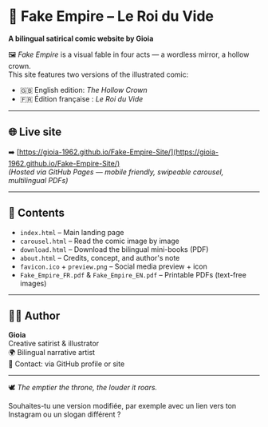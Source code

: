 # 🏰 Fake Empire – Le Roi du Vide

**A bilingual satirical comic website by Gioia**

🖼️ *Fake Empire* is a visual fable in four acts — a wordless mirror, a hollow crown.  
This site features two versions of the illustrated comic:  
- 🇬🇧 English edition: *The Hollow Crown*  
- 🇫🇷 Édition française : *Le Roi du Vide*

---

## 🌐 Live site

➡️ [https://gioia-1962.github.io/Fake-Empire-Site/](https://gioia-1962.github.io/Fake-Empire-Site/)  
*(Hosted via GitHub Pages — mobile friendly, swipeable carousel, multilingual PDFs)*

---

## 📁 Contents

- `index.html` – Main landing page  
- `carousel.html` – Read the comic image by image  
- `download.html` – Download the bilingual mini-books (PDF)  
- `about.html` – Credits, concept, and author's note  
- `favicon.ico` + `preview.png` – Social media preview + icon  
- `Fake_Empire_FR.pdf` & `Fake_Empire_EN.pdf` – Printable PDFs (text-free images)

---

## 👩‍🎨 Author

**Gioia**  
Creative satirist & illustrator  
🌍 Bilingual narrative artist  
🎨 Contact: via GitHub profile or site

---

🕊️ *The emptier the throne, the louder it roars.*

Souhaites-tu une version modifiée, par exemple avec un lien vers ton Instagram ou un slogan différent ?

